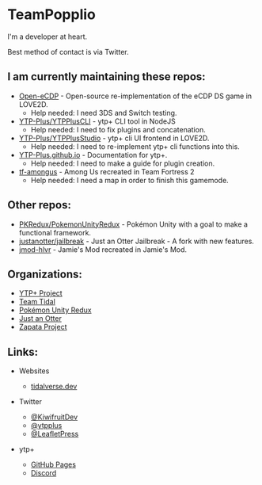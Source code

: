 # TeamPopplio

I'm a developer at heart.

Best method of contact is via Twitter.

## I am currently maintaining these repos:

- [Open-eCDP](https://github.com/TeamPopplio/Open-eCDP) - Open-source re-implementation of the eCDP DS game in LOVE2D.
  - Help needed: I need 3DS and Switch testing.
- [YTP-Plus/YTPPlusCLI](https://github.com/YTP-Plus/YTPPlusCLI) - ytp+ CLI tool in NodeJS
  - Help needed: I need to fix plugins and concatenation.
- [YTP-Plus/YTPPlusStudio](https://github.com/YTP-Plus/YTPPlusStudio) - ytp+ cli UI frontend in LOVE2D.
  - Help needed: I need to re-implement ytp+ cli functions into this.
- [YTP-Plus.github.io](https://github.com/YTP-Plus/YTP-Plus.github.io) - Documentation for ytp+.
  - Help needed: I need to make a guide for plugin creation.
- [tf-amongus](https://github.com/TeamPopplio/tf-amongus) - Among Us recreated in Team Fortress 2
  - Help needed: I need a map in order to finish this gamemode.
  
## Other repos:

- [PKRedux/PokemonUnityRedux](https://github.com/PKRedux/PokemonUnityRedux) - Pokémon Unity with a goal to make a functional framework.
- [justanotter/jailbreak](https://github.com/justanotter/jailbreak) - Just an Otter Jailbreak - A fork with new features.
- [jmod-hlvr](https://github.com/TeamPopplio/jmod-hlvr) - Jamie's Mod recreated in Jamie's Mod.
  
## Organizations:

- [YTP+ Project](https://github.com/YTP-Plus)
- [Team Tidal](https://github.com/Tidal-Members)
- [Pokémon Unity Redux](https://github.com/PKRedux)
- [Just an Otter](https://github.com/justanotter)
- [Zapata Project](https://github.com/Zapata-Project)

## Links:

- Websites
  - [tidalverse.dev](http://tidalverse.dev/)

- Twitter
  - [@KiwifruitDev](https://twitter.com/KiwifruitDev)
  - [@ytpplus](https://twitter.com/ytpplus)
  - [@LeafletPress](https://twitter.com/LeafletPress)

- ytp+
  - [GitHub Pages](https://ytp-plus.github.io/)
  - [Discord](https://discord.gg/8ppmspR6Wh)
